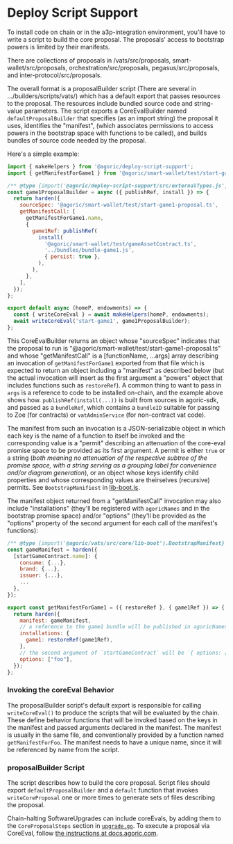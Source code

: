 # Deploy Script Support

To install code on chain or in the a3p-integration environment, you'll have to
write a script to build the core proposal. The proposals' access to bootstrap
powers is limited by their manifests.

There are collections of proposals in /vats/src/proposals,
smart-wallet/src/proposals, orchestration/src/proposals, pegasus/src/proposals,
and inter-protocol/src/proposals.

The overall format is a proposalBuilder script (There are several in
.../builders/scripts/vats/) which has a default export that passes resources to
the proposal. The resources include bundled source code and string-value
parameters. The script exports a CoreEvalBuilder named `defaultProposalBuilder`
that specifies (as an import string) the proposal it uses, identifies the
"manifest", (which associates permissions to access powers in the bootstrap
space with functions to be called), and builds bundles of source code needed by
the proposal.

Here's a simple example:

```js
import { makeHelpers } from '@agoric/deploy-script-support';
import { getManifestForGame1 } from '@agoric/smart-wallet/test/start-game1-proposal.ts';

/** @type {import('@agoric/deploy-script-support/src/externalTypes.js').CoreEvalBuilder} */
const game1ProposalBuilder = async ({ publishRef, install }) => {
  return harden({
    sourceSpec: '@agoric/smart-wallet/test/start-game1-proposal.ts',
    getManifestCall: [
      getManifestForGame1.name,
      {
        game1Ref: publishRef(
          install(
            '@agoric/smart-wallet/test/gameAssetContract.ts',
            '../bundles/bundle-game1.js',
            { persist: true },
          ),
        ),
      },
    ],
  });
};

export default async (homeP, endowments) => {
  const { writeCoreEval } = await makeHelpers(homeP, endowments);
  await writeCoreEval('start-game1', game1ProposalBuilder);
};
```

This CoreEvalBuilder returns an object whose "sourceSpec" indicates that the
proposal to run is "@agoric/smart-wallet/test/start-game1-proposal.ts" and whose
"getManifestCall" is a [functionName, ...args] array describing an invocation of
`getManifestForGame1` exported from that file which is expected to return an
object including a "manifest" as described below (but the actual invocation will
insert as the first argument a "powers" object that includes functions such as
`restoreRef`). A common thing to want to pass in `args` is a reference to code
to be installed on-chain, and the example above shows how.
`publishRef(install(...))` is built from sources in agoric-sdk, and passed as a
`bundleRef`, which contains a `bundleID` suitable for passing to Zoe (for
contracts) or `vatAdminService` (for non-contract vat code).

The manifest from such an invocation is a JSON-serializable object in which each
key is the name of a function to itself be invoked and the corresponding value
is a "permit" describing an attenuation of the core-eval promise space to be
provided as its first argument. A permit is either `true` or a string (_both
meaning no attenuation of the respective subtree of the promise space, with a
string serving as a grouping label for convenience and/or diagram generation_),
or an object whose keys identify child properties and whose corresponding values
are theirselves (recursive) permits. See `BootstrapManifiest` in
[lib-boot.js](../vats/src/core/lib-boot.js).

The manifest object returned from a "getManifestCall" invocation may also
include "installations" (they'll be registered with `agoricNames` and in the
bootstrap promise space) and/or "options" (they'll be provided as the "options"
property of the second argument for each call of the manifest's functions):

```js
/** @type {import('@agoric/vats/src/core/lib-boot').BootstrapManifest} */
const gameManifest = harden({
  [startGameContract.name]: {
    consume: {...},
    brand: {...},
    issuer: {...},
    ...
  },
});

export const getManifestForGame1 = ({ restoreRef }, { game1Ref }) => {
  return harden({
    manifest: gameManifest,
    // a reference to the game1 bundle will be published in agoricNames as "game1"
    installations: {
      game1: restoreRef(game1Ref),
    },
    // the second argument of `startGameContract` will be `{ options: ["foo"] }`
    options: ["foo"],
  });
};
```

### Invoking the coreEval Behavior

The proposalBuilder script's default export is responsible for calling
`writeCoreEval()` to produce the scripts that will be evaluated by the chain.
These define behavior functions that will be invoked based on the keys in the
manifest and passed arguments declared in the manifest. The manifest is usually
in the same file, and conventionally provided by a function named
`getManifestForFoo`. The manifest needs to have a unique name, since it will be
referenced by name from the script. 

### proposalBuilder Script

The script describes how to build the core proposal. Script files should export
`defaultProposalBuilder` and a `default` function that invokes
`writeCoreProposal` one or more times to generate sets of files describing the
proposal.

Chain-halting SoftwareUpgrades can include coreEvals, by adding them to the
`CoreProposalSteps` section in [`upgrade.go`](../../golang/cosmos/app/upgrade.go). To execute a proposal via
CoreEval, follow [the instructions at
docs.agoric.com](https://docs.agoric.com/guides/coreeval/local-testnet.html).
